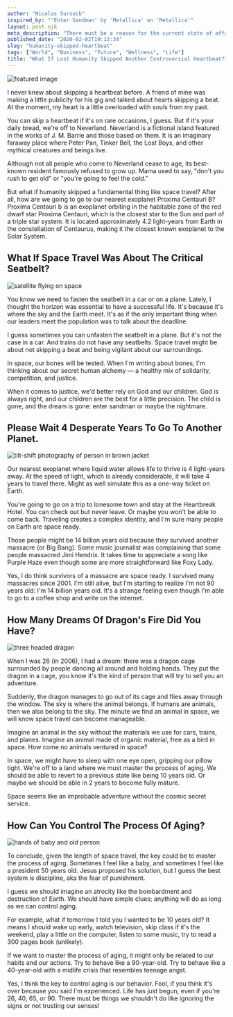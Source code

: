 ```yaml
---
author: "Nicolas Sursock"
inspired_by: "'Enter Sandman' by 'Metallica' on 'Metallica'"
layout: post.njk
meta_description: "There must be a reason for the current state of affairs on Earth. It seems like we drifted into S&M down here. Maybe losing sleep is the culprit."
published_date: "2020-02-02T19:12:34"
slug: "humanity-skipped-heartbeat"
tags: ["World", "Business", "Future", "Wellness", "Life"]
title: "What If Lost Humanity Skipped Another Controversial Heartbeat?"
---
```


![featured image](https://images.unsplash.com/photo-1543164904-8ff92670a192?ixlib=rb-4.0.3&ixid=MnwxMjA3fDB8MHxwaG90by1wYWdlfHx8fGVufDB8fHx8&auto=format&fit=crop)

I never knew about skipping a heartbeat before. A friend of mine was making a little publicity for his gig and talked about hearts skipping a beat. At the moment, my heart is a little overloaded with souls from my past.

You can skip a heartbeat if it's on rare occasions, I guess. But if it's your daily bread, we're off to Neverland. Neverland is a fictional island featured in the works of J. M. Barrie and those based on them. It is an imaginary faraway place where Peter Pan, Tinker Bell, the Lost Boys, and other mythical creatures and beings live.

Although not all people who come to Neverland cease to age, its best-known resident famously refused to grow up. Mama used to say, "don't you rush to get old" or "you're going to feel the cold."

But what if humanity skipped a fundamental thing like space travel? After all, how are we going to go to our nearest exoplanet Proxima Centauri B? Proxima Centauri b is an exoplanet orbiting in the habitable zone of the red dwarf star Proxima Centauri, which is the closest star to the Sun and part of a triple star system. It is located approximately 4.2 light-years from Earth in the constellation of Centaurus, making it the closest known exoplanet to the Solar System.

## What If Space Travel Was About The Critical Seatbelt?

![satellite flying on space](https://images.unsplash.com/photo-1446776709462-d6b525c57bd3?ixlib=rb-4.0.3&ixid=MnwxMjA3fDB8MHxwaG90by1wYWdlfHx8fGVufDB8fHx8&auto=format&fit=crop&q=80&w=800&h=600)

You know we need to fasten the seatbelt in a car or on a plane. Lately, I thought the horizon was essential to have a successful life. It's because it's where the sky and the Earth meet. It's as if the only important thing when our leaders meet the population was to talk about the deadline.

I guess sometimes you can unfasten the seatbelt in a plane. But it's not the case in a car. And trains do not have any seatbelts. Space travel might be about not skipping a beat and being vigilant about our surroundings.

In space, our bones will be tested. When I'm writing about bones, I'm thinking about our secret human alchemy — a healthy mix of solidarity, competition, and justice.

When it comes to justice, we'd better rely on God and our children. God is always right, and our children are the best for a little precision. The child is gone, and the dream is gone: enter sandman or maybe the nightmare.

## Please Wait 4 Desperate Years To Go To Another Planet.

![tilt-shift photography of person in brown jacket](https://images.unsplash.com/photo-1475137979732-b349acb6b7e3?ixlib=rb-4.0.3&ixid=MnwxMjA3fDB8MHxwaG90by1wYWdlfHx8fGVufDB8fHx8&auto=format&fit=crop&q=80&w=800&h=600)

Our nearest exoplanet where liquid water allows life to thrive is 4 light-years away. At the speed of light, which is already considerable, it will take 4 years to travel there. Might as well simulate this as a one-way ticket on Earth.

You're going to go on a trip to lonesome town and stay at the Heartbreak Hotel. You can check out but never leave. Or maybe you won't be able to come back. Traveling creates a complex identity, and I'm sure many people on Earth are space ready.

Those people might be 14 billion years old because they survived another massacre (or Big Bang). Some music journalist was complaining that some people massacred Jimi Hendrix. It takes time to appreciate a song like Purple Haze even though some are more straightforward like Foxy Lady.

Yes, I do think survivors of a massacre are space ready. I survived many massacres since 2001. I'm still alive, but I'm starting to realize I'm not 90 years old: I'm 14 billion years old. It's a strange feeling even though I'm able to go to a coffee shop and write on the internet.

## How Many Dreams Of Dragon's Fire Did You Have?

![three headed dragon](https://images.unsplash.com/photo-1605455852049-249d55dc11a7?ixlib=rb-4.0.3&ixid=MnwxMjA3fDB8MHxwaG90by1wYWdlfHx8fGVufDB8fHx8&auto=format&fit=crop&q=80&w=800&h=600)

When I was 26 (in 2006), I had a dream: there was a dragon cage surrounded by people dancing all around and holding hands. They put the dragon in a cage, you know it's the kind of person that will try to sell you an adventure.

Suddenly, the dragon manages to go out of its cage and flies away through the window. The sky is where the animal belongs. If humans are animals, then we also belong to the sky. The minute we find an animal in space, we will know space travel can become manageable.

Imagine an animal in the sky without the materials we use for cars, trains, and planes. Imagine an animal made of organic material, free as a bird in space. How come no animals ventured in space?

In space, we might have to sleep with one eye open, gripping our pillow tight. We're off to a land where we must master the process of aging. We should be able to revert to a previous state like being 10 years old. Or maybe we should be able in 2 years to become fully mature.

Space seems like an improbable adventure without the cosmic secret service.

## How Can You Control The Process Of Aging?

![hands of baby and old person](https://images.unsplash.com/photo-1534768654272-e97681c3a2c7?ixlib=rb-4.0.3&ixid=MnwxMjA3fDB8MHxwaG90by1wYWdlfHx8fGVufDB8fHx8&auto=format&fit=crop&q=80&w=800&h=600)

To conclude, given the length of space travel, the key could be to master the process of aging. Sometimes I feel like a baby, and sometimes I feel like a president 50 years old. Jesus proposed his solution, but I guess the best system is discipline, aka the fear of punishment.

I guess we should imagine an atrocity like the bombardment and destruction of Earth. We should have simple clues; anything will do as long as we can control aging.

For example, what if tomorrow I told you I wanted to be 10 years old? It means I should wake up early, watch television, skip class if it's the weekend, play a little on the computer, listen to some music, try to read a 300 pages book (unlikely).

If we want to master the process of aging, it might only be related to our habits and our actions. Try to behave like a 90-year-old. Try to behave like a 40-year-old with a midlife crisis that resembles teenage angst.

Yes, I think the key to control aging is our behavior. Fool, if you think it's over because you said I'm experienced. Life has just begun, even if you're 26, 40, 65, or 90. There must be things we shouldn't do like ignoring the signs or not trusting our senses! 